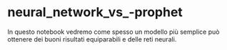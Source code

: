 # neural_network_vs_-prophet
In questo notebook vedremo come spesso un modello più semplice può ottenere dei buoni risultati equiparabili e delle reti neurali.
